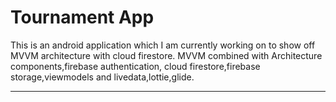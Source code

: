 <b><h1>Tournament App</h1></b>

This is an android application which I am currently working on to show off MVVM architecture with cloud firestore. MVVM combined with Architecture components,firebase authentication,
cloud firestore,firebase storage,viewmodels and livedata,lottie,glide.

<hr></hr>


